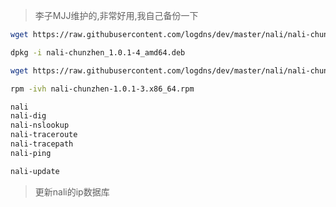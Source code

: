 
>李子MJJ维护的,非常好用,我自己备份一下

```bash
wget https://raw.githubusercontent.com/logdns/dev/master/nali/nali-chunzhen_1.0.1-4_amd64.deb

dpkg -i nali-chunzhen_1.0.1-4_amd64.deb

```
```bash
wget https://raw.githubusercontent.com/logdns/dev/master/nali/nali-chunzhen-1.0.1-3.x86_64.rpm

rpm -ivh nali-chunzhen-1.0.1-3.x86_64.rpm
```

```bash
nali
nali-dig
nali-nslookup
nali-traceroute
nali-tracepath
nali-ping
```
```bash
nali-update
```
>更新nali的ip数据库
